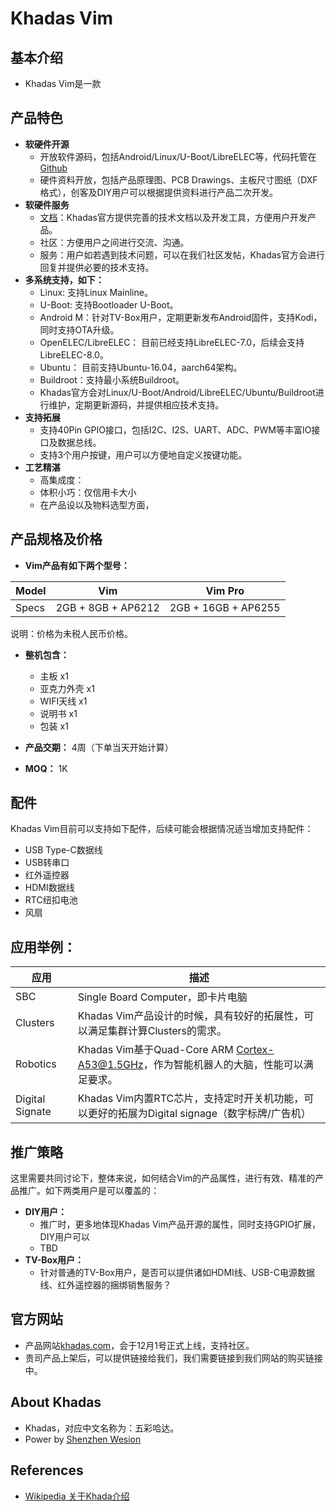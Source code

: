 # Khadas Vim



## 基本介绍
* Khadas Vim是一款


## 产品特色
* **软硬件开源**
  * 开放软件源码，包括Android/Linux/U-Boot/LibreELEC等，代码托管在[Github](https://github.com/khadas)
  * 硬件资料开放，包括产品原理图、PCB Drawings、主板尺寸图纸（DXF格式），创客及DIY用户可以根据提供资料进行产品二次开发。
* **软硬件服务**
  * [文档](https://github.com/khadas/guide)：Khadas官方提供完善的技术文档以及开发工具，方便用户开发产品。
  * 社区：方便用户之间进行交流、沟通。
  * 服务：用户如若遇到技术问题，可以在我们社区发帖，Khadas官方会进行回复并提供必要的技术支持。
* **多系统支持，如下：**
  * Linux: 支持Linux Mainline。
  * U-Boot: 支持Bootloader U-Boot。
  * Android M：针对TV-Box用户，定期更新发布Android固件，支持Kodi，同时支持OTA升级。
  * OpenELEC/LibreELEC： 目前已经支持LibreELEC-7.0，后续会支持LibreELEC-8.0。
  * Ubuntu： 目前支持Ubuntu-16.04，aarch64架构。
  * Buildroot：支持最小系统Buildroot。
  * Khadas官方会对Linux/U-Boot/Android/LibreELEC/Ubuntu/Buildroot进行维护，定期更新源码，并提供相应技术支持。
* **支持拓展**
  * 支持40Pin GPIO接口，包括I2C、I2S、UART、ADC、PWM等丰富IO接口及数据总线。
  * 支持3个用户按键，用户可以方便地自定义按键功能。
* **工艺精湛**
  * 高集成度：
  * 体积小巧：仅信用卡大小
  * 在产品设以及物料选型方面，


## 产品规格及价格
* **Vim产品有如下两个型号：**

 Model  |        Vim         |        Vim Pro
------- | ------------------ | ---------------
 Specs  | 2GB + 8GB + AP6212 | 2GB + 16GB + AP6255
 说明：价格为未税人民币价格。
 
* **整机包含：** 
  * 主板 x1
  * 亚克力外壳 x1
  * WIFI天线 x1
  * 说明书 x1
  * 包装 x1
 
* **产品交期：** 4周（下单当天开始计算）
* **MOQ：** 1K

## 配件
Khadas Vim目前可以支持如下配件，后续可能会根据情况适当增加支持配件：
* USB Type-C数据线
* USB转串口
* 红外遥控器
* HDMI数据线
* RTC纽扣电池
* 风扇


## 应用举例：
应用             |        描述
--------------- | --------------------------------
SBC             | Single Board Computer，即卡片电脑
Clusters        | Khadas Vim产品设计的时候，具有较好的拓展性，可以满足集群计算Clusters的需求。
Robotics        | Khadas Vim基于Quad-Core ARM Cortex-A53@1.5GHz，作为智能机器人的大脑，性能可以满足要求。
Digital Signate | Khadas Vim内置RTC芯片，支持定时开关机功能，可以更好的拓展为Digital signage（数字标牌/广告机）


## 推广策略
这里需要共同讨论下，整体来说，如何结合Vim的产品属性，进行有效、精准的产品推广。如下两类用户是可以覆盖的：
* **DIY用户：**
  * 推广时，更多地体现Khadas Vim产品开源的属性，同时支持GPIO扩展，DIY用户可以
  * TBD
* **TV-Box用户：**
  * 针对普通的TV-Box用户，是否可以提供诸如HDMI线、USB-C电源数据线、红外遥控器的捆绑销售服务？



## 官方网站
* 产品网站[khadas.com](http://khadas.com)，会于12月1号正式上线，支持社区。
* 贵司产品上架后，可以提供链接给我们，我们需要链接到我们网站的购买链接中。


## About Khadas
* Khadas，对应中文名称为：五彩哈达。
* Power by [Shenzhen Wesion](http://szwesion.com)


## References
* [Wikipedia 关于Khada介绍](https://en.wikipedia.org/wiki/Khata)


